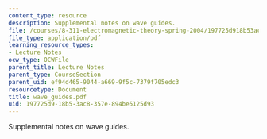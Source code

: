 ```yaml
---
content_type: resource
description: Supplemental notes on wave guides.
file: /courses/8-311-electromagnetic-theory-spring-2004/197725d918b53ac8357e894be5125d93_wave_guides.pdf
file_type: application/pdf
learning_resource_types:
- Lecture Notes
ocw_type: OCWFile
parent_title: Lecture Notes
parent_type: CourseSection
parent_uid: ef94d465-9044-a669-9f5c-7379f705edc3
resourcetype: Document
title: wave_guides.pdf
uid: 197725d9-18b5-3ac8-357e-894be5125d93
---
```

Supplemental notes on wave guides.

